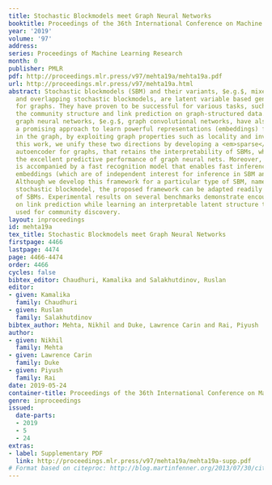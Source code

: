```yaml
---
title: Stochastic Blockmodels meet Graph Neural Networks
booktitle: Proceedings of the 36th International Conference on Machine Learning
year: '2019'
volume: '97'
address: 
series: Proceedings of Machine Learning Research
month: 0
publisher: PMLR
pdf: http://proceedings.mlr.press/v97/mehta19a/mehta19a.pdf
url: http://proceedings.mlr.press/v97/mehta19a.html
abstract: Stochastic blockmodels (SBM) and their variants, $e.g.$, mixed-membership
  and overlapping stochastic blockmodels, are latent variable based generative models
  for graphs. They have proven to be successful for various tasks, such as discovering
  the community structure and link prediction on graph-structured data. Recently,
  graph neural networks, $e.g.$, graph convolutional networks, have also emerged as
  a promising approach to learn powerful representations (embeddings) for the nodes
  in the graph, by exploiting graph properties such as locality and invariance. In
  this work, we unify these two directions by developing a <em>sparse</em> variational
  autoencoder for graphs, that retains the interpretability of SBMs, while also enjoying
  the excellent predictive performance of graph neural nets. Moreover, our framework
  is accompanied by a fast recognition model that enables fast inference of the node
  embeddings (which are of independent interest for inference in SBM and its variants).
  Although we develop this framework for a particular type of SBM, namely the <em>overlapping</em>
  stochastic blockmodel, the proposed framework can be adapted readily for other types
  of SBMs. Experimental results on several benchmarks demonstrate encouraging results
  on link prediction while learning an interpretable latent structure that can be
  used for community discovery.
layout: inproceedings
id: mehta19a
tex_title: Stochastic Blockmodels meet Graph Neural Networks
firstpage: 4466
lastpage: 4474
page: 4466-4474
order: 4466
cycles: false
bibtex_editor: Chaudhuri, Kamalika and Salakhutdinov, Ruslan
editor:
- given: Kamalika
  family: Chaudhuri
- given: Ruslan
  family: Salakhutdinov
bibtex_author: Mehta, Nikhil and Duke, Lawrence Carin and Rai, Piyush
author:
- given: Nikhil
  family: Mehta
- given: Lawrence Carin
  family: Duke
- given: Piyush
  family: Rai
date: 2019-05-24
container-title: Proceedings of the 36th International Conference on Machine Learning
genre: inproceedings
issued:
  date-parts:
  - 2019
  - 5
  - 24
extras:
- label: Supplementary PDF
  link: http://proceedings.mlr.press/v97/mehta19a/mehta19a-supp.pdf
# Format based on citeproc: http://blog.martinfenner.org/2013/07/30/citeproc-yaml-for-bibliographies/
---
```

